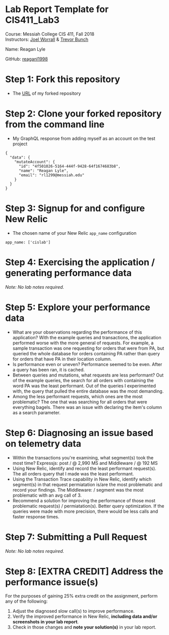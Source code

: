 # Lab Report Template for CIS411_Lab3
Course: Messiah College CIS 411, Fall 2018<br/>
Instructors: [Joel Worrall](https://github.com/tangollama) & [Trevor Bunch](https://github.com/trevordbunch)<br/>

Name: Reagan Lyle<br/>

GitHub: [reaganl1998](https://github.com/reaganl1998)<br/>

# Step 1: Fork this repository
- The [URL](https://github.com/reaganl1998/cis411_lab3) of my forked repository

# Step 2: Clone your forked repository from the command line
- My GraphQL response from adding myself as an account on the test project
```
{
  "data": {
    "mutateAccount": {
      "id": "4f501026-5164-444f-9428-64f1674683b8",
      "name": "Reagan Lyle",
      "email": "rl1299@messiah.edu"
    }
  }
}
```

# Step 3: Signup for and configure New Relic
- The chosen name of your New Relic ```app_name``` configuration
```
app_name: ['cislab']
```

# Step 4: Exercising the application / generating performance data

_Note: No lab notes required._

# Step 5: Explore your performance data
* What are your observations regarding the performance of this application? With the example queries and transactions, the application performed worse with the more general of requests. For example, a sample transaction was one requesting for orders that were from PA, but queried the whole database for orders containing PA rather than query for orders that have PA in their location column.
* Is performance even or uneven? Performance seemed to be even. After a query has been ran, it is cached. 
* Between queries and mutations, what requests are less performant? Out of the example queries, the search for all orders with containing the word PA was the least performant. Out of the queries I experimented with, the query that pulled the entire database was the most demanding. 
* Among the less performant requests, which ones are the most problematic? The one that was searching for all orders that were everything bagels. There was an issue with declaring the item's column as a search parameter.

# Step 6: Diagnosing an issue based on telemetry data
* Within the transactions you're examining, what segment(s) took the most time?  Expressjs: post / @ 2,990 MS and Middleware <anonymous> / @ 192 MS
* Using New Relic, identify and record the least performant request(s). The all orders query that I made was the least performant. 
* Using the Transaction Trace capability in New Relic, identify which segment(s) in that request permiatation is/are the most problematic and record your findings. The Middleware:<anonymous> / segment was the most problematic with an avg call of 3. 
* Recommend a solution for improving the performance of those most problematic request(s) / permiatation(s). Better query optimization. If the queries were made with more precision, there would be less calls and faster response times.

# Step 7: Submitting a Pull Request
_Note: No lab notes required._

# Step 8: [EXTRA CREDIT] Address the performance issue(s)
For the purposes of gaining 25% extra credit on the assignment, perform any of the following:
1. Adjust the diagnosed slow call(s) to improve performance. 
2. Verify the improved performance in New Relic, **including data and/or screenshots in your lab report**.
2. Check in those changes and **note your solution(s)** in your lab report.